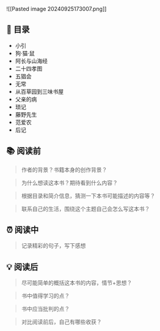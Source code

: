 ![[Pasted image 20240925173007.png]]
## 📑 目录
* 小引
* 狗·猫·鼠
* 阿长与山海经
* 二十四孝图
* 五猖会
* 无常
* 从百草园到三味书屋
* 父亲的病
* 琐记
* 藤野先生
* 范爱农
* 后记
## 📚 阅读前
> 作者的背景？书籍本身的创作背景？

> 为什么想读这本书？期待看到什么内容？

> 根据目录和简介信息，猜测一下本书可能描述的内容等？

> 联系自己的生活，围绕这个主题自己会怎么写这本书？
## ⏰ 阅读中
> 记录精彩的句子，写下感想
##  💡 阅读后
> 尽可能简单的概括这本书的内容，情节+思想？

> 书中值得学习的点？

> 书中应当批判的点？

> 对比阅读前后，自己有哪些收获？ 
